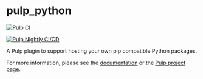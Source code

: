 pulp_python
===========

[![Pulp CI](https://github.com/pulp/pulp_python/actions/workflows/ci.yml/badge.svg?branch=master)](https://github.com/pulp/pulp_python/actions/workflows/ci.yml)

[![Pulp Nightly CI/CD](https://github.com/pulp/pulp_python/actions/workflows/nightly.yml/badge.svg)](https://github.com/pulp/pulp_python/actions/workflows/nightly.yml)

A Pulp plugin to support hosting your own pip compatible Python packages.

For more information, please see the [documentation](https://pulp-python.readthedocs.io/en/latest/) or the 
[Pulp project page](https://pulpproject.org).
